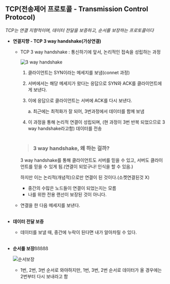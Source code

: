 ## TCP(전송제어 프로토콜 - Transmission Control Protocol)
*TCP는 연결 지향적이며, 데이터 전달을 보증하고, 순서를 보장하는 프로토콜이다*
- **연결지향 - TCP 3 way handshake(가상연결)**
    - TCP 3 way handshake : 통신하기에 앞서, 논리적인 접속을 성립하는 과정
        
        ![3 way handshake](https://s3-us-west-2.amazonaws.com/secure.notion-static.com/7efc2ac9-f518-4c02-bf7b-b91a82cf459f/스크린샷_2022-05-05_오후_10.32.43.png)
        
        1. 클라이언트는 SYN이라는 메세지를 보냄(connet 과정)
        2. 서버에서는 해당 메세지가 왔다는 응답으로 SYN와 ACK를 클라이언트에게 보낸다.
        3. 이에 응답으로 클라이언트는 서버에 ACK를 다시 보낸다.
            
            a. 최근에는 최적화가 잘 되어, 3번과정에서 데이터를 함께 보냄

        4. 이 과정을 통해 논리적 연결이 성립되며, (현 과정이 3번 반복 되었으므로 3 way handshake라고함) 데이터를 전송
        <br><br>

        >### 3 way handshake, 왜 하는 걸까?
        
        3 way handshake를 통해 클라이언트도 서버를 믿을 수 있고, 서버도 클라이언트를 믿을 수 있게 됨.(연결이 되었구나! 인식을 할 수 있음.)
        
        하지만 이는 논리적(개념적)으로만 연결이 된 것이다.(소켓연결된것 X)
        
        - 중간의 수많은 노드들이 연결이 되었는지는 모름
        - 나를 위한 전용 랜선이 보장된 것이 아니다.
    - 연결을 한 다음 메세지를 보낸다. <br><br>

- **데이터 전달 보증**
    - 데이터를 보낼 때, 중간에 누락이 된다면 내가 알아차릴 수 있다.
    <br><br>
    
- **순서를 보장**ßßßßß
    
    ![순서보장](https://s3-us-west-2.ß¸¸¸¸¸amazonaws.com/secure.notion-static.com/8e9ca494-452e-463e-b074-09e5a9a1bf81/스크린샷_2022-05-05_오후_10.42.06.png)
    
    - 1번, 2번, 3번 순서로 와야하지만, 1번, 3번, 2번 순서로 데이터가 올 경우에는 2번부터 다시 보내라고 함